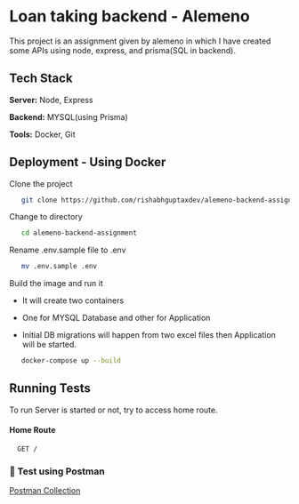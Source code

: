 
# Loan taking backend - Alemeno

This project is an assignment given by alemeno in which I have created some APIs using node, express, and prisma(SQL in backend).



## Tech Stack

**Server:** Node, Express

**Backend:** MYSQL(using Prisma)

**Tools:** Docker, Git




## Deployment - Using Docker

Clone the project
```sh
   git clone https://github.com/rishabhguptaxdev/alemeno-backend-assignment.git
```

Change to directory
```sh
   cd alemeno-backend-assignment
```

Rename .env.sample file to .env
```sh
   mv .env.sample .env
```

Build the image and run it

- It will create two containers

- One for MYSQL Database and other for Application

- Initial DB migrations will happen from two excel files then Application will be started.

```sh
   docker-compose up --build
```


## Running Tests

To run Server is started or not, try to access home route.

#### Home Route

```http
  GET /
```

### 🔗 Test using Postman 
[Postman Collection](https://documenter.getpostman.com/view/15822838/2s9YXfcPHd)
